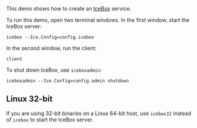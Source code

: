   This demo shows how to create an [IceBox][1] service.

To run this demo, open two terminal windows. In the first window,
start the IceBox server:
```
icebox --Ice.Config=config.icebox
```

In the second window, run the client:
```
client
```

To shut down IceBox, use `iceboxadmin`:
```
iceboxadmin --Ice.Config=config.admin shutdown
```

Linux 32-bit
------------

If you are using 32-bit binaries on a Linux 64-bit host, use
`icebox32` instead of `icebox` to start the IceBox server.

[1]: https://doc.zeroc.com/ice/3.7/icebox
